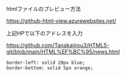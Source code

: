 htmlファイルのプレビュー方法

https://github-html-view.azurewebsites.net/

上記HPで以下のアドレスを入力

https://github.com/Tanakajirou3/HTML5-git/blob/main/HTML%EF%BC%95/news.html



    border-left: solid 20px blue;
    border-bottom: solid 5px orange;
    